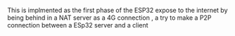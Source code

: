 This is implmented as the first phase of the ESP32 expose to the internet by being behind in a NAT server as a 4G connection , a try to make a P2P connection between a ESp32 server and a client
